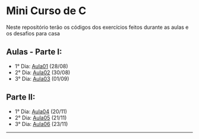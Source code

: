 # Mini Curso de C

Neste repositório terão os códigos dos exercícios feitos durante as aulas e os desafios para casa

## Aulas - Parte I: 
- 1° Dia: [Aula01](https://github.com/gabryeleite/MiniCursoC/tree/main/Aula%2001) (28/08)
- 2° Dia: [Aula02](https://github.com/gabryeleite/MiniCursoC/tree/main/Aula%2002) (30/08)
- 3° Dia: [Aula03](https://github.com/gabryeleite/MiniCursoC/tree/main/Aula%2003) (01/09)

## Parte II: 
- 1° Dia: [Aula04]() (20/11)
- 2° Dia: [Aula05]() (21/11)
- 3° Dia: [Aula06]() (23/11)

---
